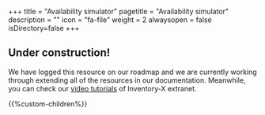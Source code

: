 +++
title = "Availability simulator"
pagetitle = "Availability simulator"
description = ""
icon = "fa-file"
weight = 2
alwaysopen = false
isDirectory=false
+++

## Under construction!

We have logged this resource on our roadmap and we are currently working through extending all of the resources in our documentation. Meanwhile, you can check our [video tutorials](https://youtu.be/xFQDoRMXzpA?list=PLQwI2TA5wZyaUQHldt7uzJabFOlW8irTh) of Inventory-X extranet.




{{%custom-children%}}